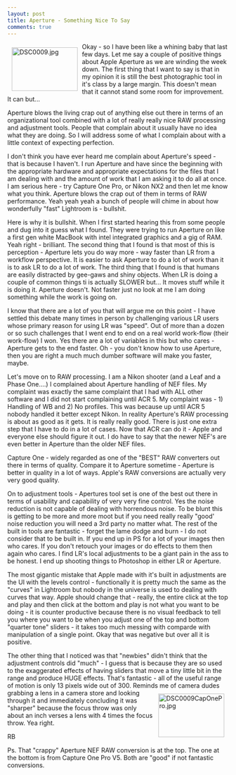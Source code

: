 ```yaml
---
layout: post
title: Aperture - Something Nice To Say
comments: true
---
```

<a rel="lightbox" href="/wp-content/uploads/2010/01/DSC0009.jpg"><img title="DSC0009.jpg" src="/wp-content/uploads/2010/01/.thumbs/.DSC0009.jpg" border="0" alt="DSC0009.jpg" hspace="10" vspace="10" width="150" height="99" align="left" /></a>Okay - so I have been like a whining baby that last few days. Let me say a couple of positive things about Apple Aperture as we are winding the week down. The first thing that I want to say is that in my opinion it is still the best photographic tool in it's class by a large margin. This doesn't mean that it cannot stand some room for improvement. It can but...

Aperture blows the living crap out of anything else out there in terms of an organizational tool combined with a lot of really really nice RAW processing and adjustment tools. People that complain about it usually have no idea what they are doing. So I will address some of what I complain about with a little context of expecting perfection.

I don't think you have ever heard me complain about Aperture's speed - that is because I haven't. I run Aperture and have since the beginning with the appropriate hardware and appropriate expectations for the files that I am dealing with and the amount of work that I am asking it to do all at once. I am serious here - try Capture One Pro, or Nikon NX2 and then let me know what you think. Aperture blows the crap out of them in terms of RAW performance. Yeah yeah yeah a bunch of people will chime in about how wonderfully "fast" Lightroom is - bullshit.

Here is why it is bullshit. When I first started hearing this from some people and dug into it guess what I found. They were trying to run Aperture on like a first gen white MacBook with intel integrated graphics and a gig of RAM. Yeah right - brilliant. The second thing that I found is that most of this is perception - Aperture lets you do way more - way faster than LR from a workflow perspective. It is easier to ask Aperture to do a lot of work than it is to ask LR to do a lot of work. The third thing that I found is that humans are easily distracted by gee-gaws and shiny objects. When LR is doing a couple of common things ti is actually SLOWER but... It moves stuff while it is doing it. Aperture doesn't. Not faster just no look at me I am doing something while the work is going on.

I know that there are a lot of you that will argue me on this point - I have settled this debate many times in person by challenging various LR users whose primary reason for using LR was "speed". Out of more than a dozen or so such challenges that I went end to end on a real world work-flow (their work-flow) I won. Yes there are a lot of variables in this but who cares - Aperture gets to the end faster. Oh - you don't know how to use Aperture, then you are right a much much dumber software will make you faster, maybe.

Let's move on to RAW processing. I am a Nikon shooter (and a Leaf and a Phase One....) I complained about Aperture handling of NEF files. My complaint was exactly the same complaint that I had with ALL other software and I did not start complaining until ACR 5. My complaint was - 1) Handling of WB and 2) No profiles. This was because up until ACR 5 nobody handled it better except Nikon. In reality Aperture's RAW processing is about as good as it gets. It is really really good. There is just one extra step that I have to do in a lot of cases. Now that ACR can do it - Apple and everyone else should figure it out. I do have to say that the newer NEF's are even better in Aperture than the older NEF files.

Capture One - widely regarded as one of the "BEST" RAW converters out there in terms of quality. Compare it to Aperture sometime - Aperture is better in quality in a lot of ways. Apple's RAW conversions are actually very very good quality.

On to adjustment tools - Apertures tool set is one of the best out there in terms of usability and capability of very very fine control. Yes the noise reduction is not capable of dealing with horrendous noise. To be blunt this is getting to be more and more moot but if you need really really "good' noise reduction you will need a 3rd party no matter what. The rest of the built in tools are fantastic - forget the lame dodge and burn - I do not consider that to be built in. If you end up in PS for a lot of your images then who cares. If you don't retouch your images or do effects to them then again who cares. I find LR's local adjustments to be a giant pain in the ass to be honest. I end up shooting things to Photoshop in either LR or Aperture.

The most gigantic mistake that Apple made with it's built in adjustments are the UI with the levels control - functionally it is pretty much the same as the "curves" in Lightroom but nobody in the universe is used to dealing with curves that way. Apple should change that - really, the entire click at the top and play and then click at the bottom and play is not what you want to be doing - it is counter productive because there is no visual feedback to tell you where you want to be when you adjust one of the top and bottom "quarter tone" sliders - it takes too much messing with comparde with manipulation of a single point. Okay that was negative but over all it is positive.

The other thing that I noticed was that "newbies" didn't think that the adjustment controls did "much" - I guess that is because they are so used to the exaggerated effects of having sliders that move a tiny little bit in the range and produce HUGE effects. That's fantastic - all of the useful range of motion is only 13 pixels wide out of 300. Reminds me of camera dudes<a rel="lightbox" href="/wp-content/uploads/2010/01/DSC0009CapOnePro.jpg"><img title="DSC0009CapOnePro.jpg" src="/wp-content/uploads/2010/01/.thumbs/.DSC0009CapOnePro.jpg" border="0" alt="DSC0009CapOnePro.jpg" hspace="10" vspace="10" width="150" height="99" align="right" /></a>grabbing a lens in a camera store and looking through it and immediately concluding it was "sharper" because the focus throw was only about an inch verses a lens with 4 times the focus throw. Yea right.

RB

Ps. That "crappy" Aperture NEF RAW conversion is at the top. The one at the bottom is from Capture One Pro V5. Both are "good" if not fantastic conversions.